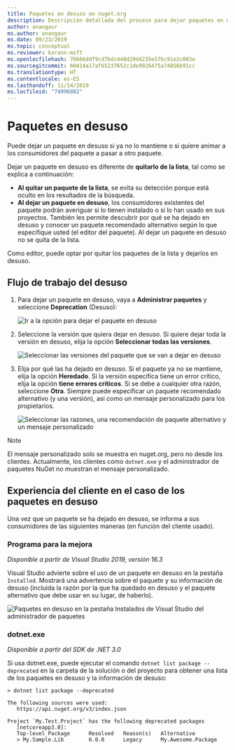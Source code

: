 ```yaml
---
title: Paquetes en desuso en nuget.org
description: Descripción detallada del proceso para dejar paquetes en desuso y cómo los clientes muestran esta información
author: anangaur
ms.author: anangaur
ms.date: 09/23/2019
ms.topic: conceptual
ms.reviewer: karann-msft
ms.openlocfilehash: 70666ddf9cd7bdc448d29d4235e57bc91e2c003e
ms.sourcegitcommit: 60414a17af65237652c1de9926475a74856b91cc
ms.translationtype: HT
ms.contentlocale: es-ES
ms.lasthandoff: 11/14/2019
ms.locfileid: "74096882"
---
```

# <a name="deprecating-packages"></a>Paquetes en desuso

Puede dejar un paquete en desuso si ya no lo mantiene o si quiere animar a los consumidores del paquete a pasar a otro paquete. 

Dejar un paquete en desuso es diferente de **quitarlo de la lista**, tal como se explica a continuación:
* **Al quitar un paquete de la lista**, se evita su detección porque está oculto en los resultados de la búsqueda. 
* **Al dejar un paquete en desuso**, los consumidores existentes del paquete podrán averiguar si lo tienen instalado o si lo han usado en sus proyectos. También les permite descubrir por qué se ha dejado en desuso y conocer un paquete recomendado alternativo según lo que especifique usted (el editor del paquete). Al dejar un paquete en desuso no se quita de la lista. 

Como editor, puede optar por quitar los paquetes de la lista y dejarlos en desuso.

## <a name="deprecation-workflow"></a>Flujo de trabajo del desuso
1. Para dejar un paquete en desuso, vaya a **Administrar paquetes** y seleccione **Deprecation** (Desuso):

    ![Ir a la opción para dejar el paquete en desuso](media/deprecation-select-option.png)

2. Seleccione la versión que quiera dejar en desuso. Si quiere dejar toda la versión en desuso, elija la opción **Seleccionar todas las versiones**.

    ![Seleccionar las versiones del paquete que se van a dejar en desuso](media/deprecation-select-version.png)

3. Elija por qué las ha dejado en desuso. Si el paquete ya no se mantiene, elija la opción **Heredado**. Si la versión específica tiene un error crítico, elija la opción **tiene errores críticos**. Si se debe a cualquier otra razón, seleccione **Otra**. Siempre puede especificar un paquete recomendado alternativo (y una versión), así como un mensaje personalizado para los propietarios. 

    ![Seleccionar las razones, una recomendación de paquete alternativo y un mensaje personalizado](media/deprecation-save.png)

> [!Note]
> El mensaje personalizado solo se muestra en nuget.org, pero no desde los clientes. Actualmente, los clientes como `dotnet.exe` y el administrador de paquetes NuGet no muestran el mensaje personalizado.

## <a name="client-experience-for-deprecated-packages"></a>Experiencia del cliente en el caso de los paquetes en desuso
Una vez que un paquete se ha dejado en desuso, se informa a sus consumidores de las siguientes maneras (en función del cliente usado).

### <a name="visual-studio"></a>Programa para la mejora 
*Disponible a partir de Visual Studio 2019, versión 16.3*

Visual Studio advierte sobre el uso de un paquete en desuso en la pestaña `Installed`. Mostrará una advertencia sobre el paquete y su información de desuso (incluida la razón por la que ha quedado en desuso y el paquete alternativo que debe usar en su lugar, de haberlo).

   ![Paquetes en desuso en la pestaña Instalados de Visual Studio del administrador de paquetes](media/deprecation-vs.png)

### <a name="dotnetexe"></a>dotnet.exe
*Disponible a partir del SDK de .NET 3.0*

Si usa dotnet.exe, puede ejecutar el comando `dotnet list package --deprecated` en la carpeta de la solución o del proyecto para obtener una lista de los paquetes en desuso y la información de desuso:

```
> dotnet list package --deprecated

The following sources were used:
   https://api.nuget.org/v3/index.json

Project `My.Test.Project` has the following deprecated packages
   [netcoreapp3.0]:
   Top-level Package      Resolved   Reason(s)   Alternative
   > My.Sample.Lib        6.0.0      Legacy      My.Awesome.Package

```
